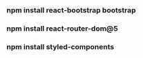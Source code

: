 
### npm install react-bootstrap bootstrap 
### npm install react-router-dom@5 
### npm install styled-components